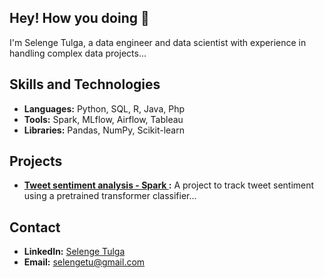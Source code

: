 ## Hey! How you doing 👋
I'm Selenge Tulga, a data engineer and data scientist with experience in handling complex data projects...

## Skills and Technologies
- **Languages:** Python, SQL, R, Java, Php
- **Tools:** Spark, MLflow, Airflow, Tableau
- **Libraries:** Pandas, NumPy, Scikit-learn

## Projects
- **[Tweet sentiment analysis - Spark ](https://github.com/selengetu/End-to-end-Sentiment-Data-Project):** A project to track tweet sentiment using a pretrained transformer classifier...

## Contact
- **LinkedIn:** [Selenge Tulga](https://www.linkedin.com/in/selenge-tulga/)
- **Email:** selengetu@gmail.com


<!--
**selengetu/selengetu** is a ✨ _special_ ✨ repository because its `README.md` (this file) appears on your GitHub profile.
![GitHub followers](https://img.shields.io/github/followers/username?style=social)
![LinkedIn](https://img.shields.io/badge/-LinkedIn-blue?style=flat&logo=linkedin&logoColor=white&link=https://www.linkedin.com/in/username/)
Here are some ideas to get you started:

- 🔭 I’m currently working on ...
- 🌱 I’m currently learning ...
- 👯 I’m looking to collaborate on ...
- 🤔 I’m looking for help with ...
- 💬 Ask me about ...
- 📫 How to reach me: ...
- 😄 Pronouns: ...
- ⚡ Fun fact: ...
-->
